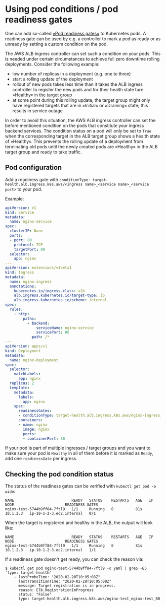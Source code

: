 # Using pod conditions / pod readiness gates

One can add so-called [»Pod readiness gates«](https://kubernetes.io/docs/concepts/workloads/pods/pod-lifecycle/#pod-readiness-gate) to Kubernetes pods. A readiness gate can be used by e.g. a controller to mark a pod as ready or as unready by setting a custom condition on the pod.

The AWS ALB ingress controller can set such a condition on your pods. This is needed under certain circumstances to achieve full zero downtime rolling deployments. Consider the following example:
* low number of replicas in a deployment (e.g. one to three)
* start a rolling update of the deployment
* rollout of new pods takes less time than it takes the ALB ingress controller to register the new pods and for their health state turn »Healthy« in the target group
* at some point during this rolling update, the target group might only have registered targets that are in »Initial« or »Draining« state; this results in service outage

In order to avoid this situation, the AWS ALB ingress controller can set the before mentioned condition on the pods that constitute your ingress backend services. The condition status on a pod will only be set to `True` when the corresponding target in the ALB target group shows a health state of »Healthy«. This prevents the rolling update of a deployment from terminating old pods until the newly created pods are »Healthy« in the ALB target group and ready to take traffic.


## Pod configuration

Add a readiness gate with `conditionType: target-health.alb.ingress.k8s.aws/<ingress name>_<service name>_<service port>` to your pod.

Example:

```yaml
apiVersion: v1
kind: Service
metadata:
  name: nginx-service
spec:
  clusterIP: None
  ports:
  - port: 80
    protocol: TCP
    targetPort: 80
  selector:
    app: nginx
---
apiVersion: extensions/v1beta1
kind: Ingress
metadata:
  name: nginx-ingress
  annotations:
    kubernetes.io/ingress.class: alb
    alb.ingress.kubernetes.io/target-type: ip
    alb.ingress.kubernetes.io/scheme: internal
spec:
  rules:
    - http:
        paths:
          - backend:
              serviceName: nginx-service
              servicePort: 80
            path: /*
---
apiVersion: apps/v1
kind: Deployment
metadata:
  name: nginx-deployment
spec:
  selector:
    matchLabels:
      app: nginx
  replicas: 2
  template:
    metadata:
      labels:
        app: nginx
    spec:
      readinessGates:
      - conditionType: target-health.alb.ingress.k8s.aws/nginx-ingress_nginx-service_80
      containers:
      - name: nginx
        image: nginx
        ports:
        - containerPort: 80
```

If your pod is part of multiple ingresses / target groups and you want to make sure your pod is `Healthy` in all of them before it is marked as `Ready`, add one `readinessGate` per ingress.


## Checking the pod condition status

The status of the readiness gates can be verified with `kubectl get pod -o wide`:
```
NAME                          READY   STATUS    RESTARTS   AGE   IP         NODE                       READINESS GATES
nginx-test-5744b9ff84-7ftl9   1/1     Running   0          81s   10.1.2.3   ip-10-1-2-3.ec2.internal   0/1
```

When the target is registered and healthy in the ALB, the output will look like:
```
NAME                          READY   STATUS    RESTARTS   AGE   IP         NODE                       READINESS GATES
nginx-test-5744b9ff84-7ftl9   1/1     Running   0          81s   10.1.2.3   ip-10-1-2-3.ec2.internal   1/1
```

If a readiness gate doesn't get ready, you can check the reason via:

```console
$ kubectl get pod nginx-test-5744b9ff84-7ftl9 -o yaml | grep -B5 'type: target-health'
    - lastProbeTime: "2020-02-28T10:05:08Z"
      lastTransitionTime: "2020-02-28T10:05:08Z"
      message: Target registration is in progress.
      reason: Elb.RegistrationInProgress
      status: "False"
      type: target-health.alb.ingress.k8s.aws/nginx-test_nginx-test_80
```
